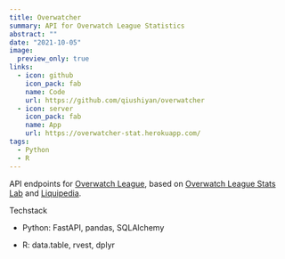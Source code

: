 ```yaml
---
title: Overwatcher
summary: API for Overwatch League Statistics
abstract: ""
date: "2021-10-05"
image:
  preview_only: true
links:
  - icon: github
    icon_pack: fab
    name: Code
    url: https://github.com/qiushiyan/overwatcher
  - icon: server
    icon_pack: fab
    name: App
    url: https://overwatcher-stat.herokuapp.com/
tags:
  - Python 
  - R
---
```



API endpoints for [Overwatch League](https://overwatchleague.com), based on [Overwatch League Stats Lab](https://overwatchleague.com/statslab) and [Liquipedia](https://liquipedia.net/overwatch/Players).

Techstack 

- Python: FastAPI, pandas, SQLAlchemy

- R: data.table, rvest, dplyr